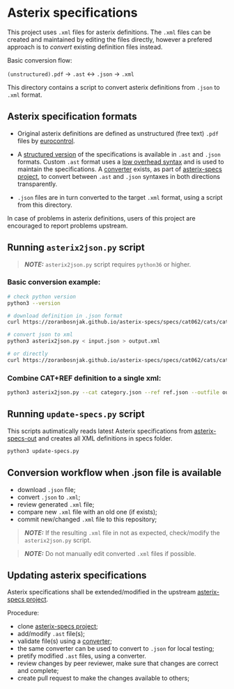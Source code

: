 # Asterix specifications

[eurocontrol]: http://www.eurocontrol.int/services/asterix
[converter]: https://zoranbosnjak.github.io/asterix-specs/bin/converter-static
[asterix-specs]: https://github.com/zoranbosnjak/asterix-specs
[asterix-specs-out]: https://zoranbosnjak.github.io/asterix-specs/
[syntax]: https://zoranbosnjak.github.io/asterix-specs/syntax.html

This project uses `.xml` files for asterix definitions. The `.xml` files
can be created and maintained by editing the files directly, however a
prefered approach is to *convert* existing definition files instead.

Basic conversion flow:

`(unstructured).pdf` &rarr; `.ast` &harr; `.json` &rarr; `.xml`

This directory contains a script to convert asterix definitions
from `.json` to `.xml` format.

## Asterix specification formats

* Original asterix definitions are defined as unstructured (free text)
`.pdf` files by [eurocontrol][eurocontrol].

* A [structured version][asterix-specs-out] of the specifications is available
in `.ast` and `.json` formats. Custom `.ast` format uses a [low overhead
syntax][syntax] and is used to maintain the specifications.
A [converter][converter] exists, as part of
[asterix-specs project][asterix-specs], to convert between
`.ast` and `.json` syntaxes in both directions transparently.

* `.json` files are in turn converted to the target `.xml` format,
using a script from this directory.

In case of problems in asterix definitions, users of this project are
encouraged to report problems upstream.

## Running `asterix2json.py` script

> **_NOTE:_** `asterix2json.py` script requires `python36` or higher.

### Basic conversion example:

```bash
# check python version
python3 --version

# download definition in .json format
curl https://zoranbosnjak.github.io/asterix-specs/specs/cat062/cats/cat1.18/definition.json > input.json

# convert json to xml
python3 asterix2json.py < input.json > output.xml

# or directly
curl https://zoranbosnjak.github.io/asterix-specs/specs/cat062/cats/cat1.18/definition.json | python3 asterix2json.py
```

### Combine CAT+REF definition to a single xml:

```bash
python3 asterix2json.py --cat category.json --ref ref.json --outfile out.xml
```
## Running `update-specs.py` script
This scripts autimatically reads latest Asterix specifications from
[asterix-specs-out] and creates all XML definitions in specs folder.

```bash
python3 update-specs.py
```

## Conversion workflow when .json file is available

- download `.json` file;
- convert `.json` to `.xml`;
- review generated `.xml` file;
- compare new `.xml` file with an old one (if exists);
- commit new/changed `.xml` file to this repository;

> **_NOTE:_** If the resulting `.xml` file in not as expected, check/modify
the `asterix2json.py` script.

> **_NOTE:_** Do not manually edit converted `.xml` files if possible.

## Updating asterix specifications

Asterix specifications shall be extended/modified in the upstream
[asterix-specs project][asterix-specs].

Procedure:

- clone [asterix-specs project][asterix-specs];
- add/modify `.ast` file(s);
- validate file(s) using a [converter][converter];
- the same converter can be used to convert to `.json` for local testing;
- pretify modified `.ast` files, using a converter.
- review changes by peer reviewer, make sure that changes are correct and complete;
- create pull request to make the changes available to others;

